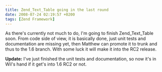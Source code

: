 ```yaml
---
title: Zend_Text_Table going in the last round
date: 2008-07-24 02:19:57 +0200
tags: [Zend Framework]
---
```


As there's currently not much to do, I'm going to finish Zend_Text_Table soon. From code side of view, it is basically done, just unit tests and documentation are missing yet, then Matthew can promote it to trunk and thus to the 1.6 branch. With some luck it will make it into the RC2 release.

**Update:** I've just finished the unit tests and documentation, so now it's in Wil's hand if it get's into 1.6 RC2 or not.
